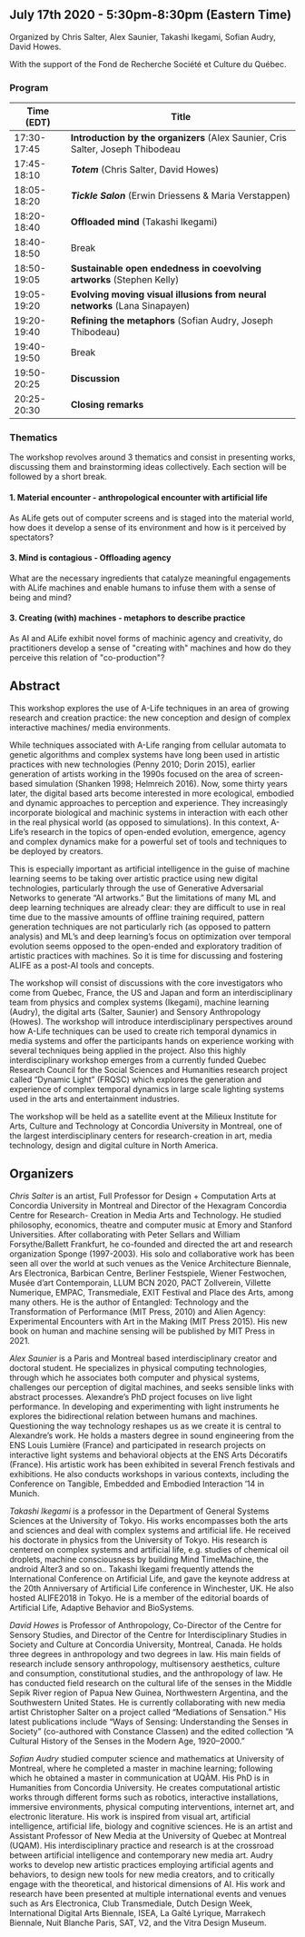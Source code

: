 ## July 17th 2020 - 5:30pm-8:30pm (Eastern Time)

Organized by Chris Salter, Alex Saunier, Takashi Ikegami, Sofian Audry, David Howes.

With the support of the Fond de Recherche Société et Culture du Québec.

### Program

| **Time (EDT)**  | **Title**                                                                   |
|-------------|---------------------------------------------------------------------------------|
| 17:30-17:45 | **Introduction by the organizers** (Alex Saunier, Cris Salter, Joseph Thibodeau |
| 17:45-18:10 | ***Totem*** (Chris Salter, David Howes)                                         |
| 18:05-18:20 | ***Tickle Salon*** (Erwin Driessens & Maria Verstappen)                         |
| 18:20-18:40 | **Offloaded mind** (Takashi Ikegami)                                            |
| 18:40-18:50 | Break                                                                           |
| 18:50-19:05 | **Sustainable open endedness in coevolving artworks** (Stephen Kelly)           |
| 19:05-19:20 | **Evolving moving visual illusions from neural networks** (Lana Sinapayen)      |
| 19:20-19:40 | **Refining the metaphors** (Sofian Audry, Joseph Thibodeau)                     |
| 19:40-19:50 | Break                                                                           |
| 19:50-20:25 | **Discussion**                                                                  |
| 20:25-20:30 | **Closing remarks**                                                             |

### Thematics

The workshop revolves around 3 thematics and consist in presenting works, discussing them and brainstorming ideas collectively.
Each section will be followed by a short break.

#### 1. Material encounter - anthropological encounter with artificial life

As ALife gets out of computer screens and is staged into the material world, how does it develop a sense of its environment and how is it perceived by spectators?

#### 3. Mind is contagious - Offloading agency 

What are the necessary ingredients that catalyze meaningful engagements with ALife machines and enable humans to infuse them with a sense of being and mind?

#### 3. Creating (with) machines - metaphors to describe practice

As AI and ALife exhibit novel forms of machinic agency and creativity, do practitioners develop a sense of "creating with" machines and how do they perceive this relation of "co-production"?

## Abstract

This workshop explores the use of A-Life techniques in an area of growing research and creation practice: the new conception and design of complex interactive machines/ media environments.

While techniques associated with A-Life ranging from cellular automata to genetic algorithms and complex systems have long been used in artistic practices with new technologies (Penny 2010; Dorin 2015), earlier generation of artists working in the 1990s focused on the area of screen-based simulation (Shanken 1998; Helmreich 2016). Now, some thirty years later, the digital based arts become interested in more ecological, embodied and dynamic approaches to perception and experience. They increasingly incorporate biological and machinic systems in interaction with each other in the real physical world (as opposed to simulations). In this context, A-Life’s research in the topics of open-ended evolution, emergence, agency and complex dynamics make for a powerful set of tools and techniques to be deployed by creators.

This is especially important as artificial intelligence in the guise of machine learning seems to be taking over artistic practice using new digital technologies, particularly through the use of Generative Adversarial Networks to generate “AI artworks.” But the limitations of many ML and deep learning techniques are already clear: they are difficult to use in real time due to the massive amounts of offline training required, pattern generation techniques are not particularly rich (as opposed to pattern analysis) and ML’s and deep learning’s focus on optimization over temporal evolution seems opposed to the open-ended and exploratory tradition of artistic practices with machines. So it is time for discussing and fostering ALIFE as a post-AI tools and concepts.

The workshop will consist of discussions with the core investigators who come from Quebec, France, the US and Japan and form an interdisciplinary team from physics and complex systems (Ikegami), machine learning (Audry), the digital arts (Salter, Saunier) and Sensory Anthropology (Howes). The workshop will introduce interdisciplinary perspectives around how A-Life techniques can be used to create rich temporal dynamics in media systems and offer the participants hands on experience working with several techniques being applied in the project. Also this highly interdisciplinary workshop emerges from a currently funded Quebec Research Council for the Social Sciences and Humanities research project called “Dynamic Light” (FRQSC) which explores the generation and experience of complex temporal dynamics in large scale lighting systems used in the arts and entertainment industries.

The workshop will be held as a satellite event at the Milieux Institute for Arts, Culture and Technology at Concordia University in Montreal, one of the largest interdisciplinary centers for research-creation in art, media technology, design and digital culture in North America.

## Organizers

_Chris Salter_ is an artist, Full Professor for Design + Computation Arts at Concordia University in Montreal and Director of the Hexagram Concordia Centre for Research- Creation in Media Arts and Technology. He studied philosophy, economics, theatre and computer music at Emory and Stanford Universities. After collaborating with Peter Sellars and William Forsythe/Ballett Frankfurt, he co-founded and directed the art and research organization Sponge (1997-2003). His solo and collaborative work has been seen all over the world at such venues as the Venice Architecture Biennale, Ars Electronica, Barbican Centre, Berliner Festspiele, Wiener Festwochen, Musée d’art Contemporain, LLUM BCN 2020, PACT Zollverein, Villette Numerique, EMPAC, Transmediale, EXIT Festival and Place des Arts, among many others. He is the author of Entangled: Technology and the Transformation of Performance (MIT Press, 2010) and Alien Agency: Experimental Encounters with Art in the Making (MIT Press 2015). His new book on human and machine sensing will be published by MIT Press in 2021.

_Alex Saunier_ is a Paris and Montreal based interdisciplinary creator and doctoral student. He specializes in physical computing technologies, through which he associates both computer and physical systems, challenges our perception of digital machines, and seeks sensible links with abstract processes. Alexandre’s PhD project focuses on live light performance. In developing and experimenting with light instruments he explores the bidirectional relation between humans and machines. Questioning the way technology reshapes us as we create it is central to Alexandre’s work. He holds a masters degree in sound engineering from the ENS Louis Lumière (France) and participated in research projects on interactive light systems and behavioral objects at the ENS Arts Décoratifs (France). His artistic work has been exhibited in several French festivals and exhibitions. He also conducts workshops in various contexts, including the Conference on Tangible, Embedded and Embodied Interaction ’14 in Munich.

_Takashi Ikegami_ is a professor in the Department of General Systems Sciences at the University of Tokyo. His works encompasses both the arts and sciences and deal with complex systems and artificial life. He received his doctorate in physics from the University of Tokyo. His research is centered on complex systems and artificial life, e.g. studies of chemical oil droplets, machine consciousness by building Mind TimeMachine, the android Alter3 and so on.. Takashi Ikegami frequently attends the International Conference on Artificial Life, and gave the keynote address at the 20th Anniversary of Artificial Life conference in Winchester, UK. He also hosted ALIFE2018 in Tokyo. He is a member of the editorial boards of Artificial Life, Adaptive Behavior and BioSystems.

_David Howes_ is Professor of Anthropology, Co-Director of the Centre for Sensory Studies, and Director of the Centre for Interdisciplinary Studies in Society and Culture at Concordia University, Montreal, Canada. He holds three degrees in anthropology and two degrees in law. His main fields of research include sensory anthropology, multisensory aesthetics, culture and consumption, constitutional studies, and the anthropology of law. He has conducted field research on the cultural life of the senses in the Middle Sepik River region of Papua New Guinea, Northwestern Argentina, and the Southwestern United States. He is currently collaborating with new media artist Christopher Salter on a project called “Mediations of Sensation.” His latest publications include “Ways of Sensing: Understanding the Senses in Society” (co-authored with Constance Classen) and the edited collection “A Cultural History of the Senses in the Modern Age, 1920–2000.”

_Sofian Audry_ studied computer science and mathematics at University of Montreal, where he completed a master in machine learning; following which he obtained a master in communication at UQÀM. His PhD is in Humanities from Concordia University. He creates computational artistic works through different forms such as robotics, interactive installations, immersive environments, physical computing interventions, internet art, and electronic literature. His work is inspired from visual art, artificial intelligence, artificial life, biology and cognitive sciences. He is an artist and Assistant Professor of New Media at the University of Quebec at Montreal (UQAM). His interdisciplinary practice and research is at the crossroad between artificial intelligence and contemporary new media art. Audry works to develop new artistic practices employing artificial agents and behaviors, to design new tools for new media creators, and to critically engage with the theoretical, and historical dimensions of AI. His work and research have been presented at multiple international events and venues such as Ars Electronica, Club Transmediale, Dutch Design Week, International Digital Arts Biennale, ISEA, La Gaîté Lyrique, Marrakech Biennale, Nuit Blanche Paris, SAT, V2, and the Vitra Design Museum.
